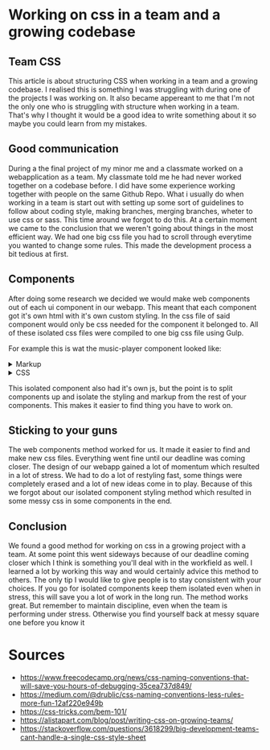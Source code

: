 # Working on css in a team and a growing codebase

## Team CSS

This article is about structuring CSS when working in a team and a growing codebase. I realised this is something I was struggling with during one of the projects I was working on. It also became appereant to me that I'm not the only one who is struggling with structure when working in a team. That's why I thought it would be a good idea to write something about it so maybe you could learn from my mistakes.


## Good communication

During a the final project of my minor me and a classmate worked on a webapplication as a team.
My classmate told me he had never worked together on a codebase before. I did have some experience working together with people on the same Github Repo. What i usually do when working in a team is start out with setting up some sort of guidelines to follow about coding style, making branches, merging branches, wheter to use css or sass. This time around we forgot to do this. At a certain moment we came to the conclusion that we weren't going about things in the most efficient way. We had one big css file you had to scroll through everytime you wanted to change some rules. This made the development process a bit tedious at first. 

## Components

After doing some research we decided we would make web components out of each ui component in our webapp. This meant that each component got it's own html with it's own custom styling. In the css file of said component would only be css needed for the component it belonged to. All of these isolated css files were compiled to one big css file using Gulp.

For example this is wat the music-player component looked like:

<details><summary>Markup</summary>
<p>

```html
<section class ='controls'>

    <div class="player-info">
    <img class="album-art" src="" width="64px" height="64px" alt="">
    <div class="nowPlaying">
        <p></p>
        <strong></strong>
    </div>
    </div>

    <div class="container">

    <div class="buttons">
        <button class="previousButton"><span class="material-icons">skip_previous</span></button>
        <button class="pauseButton"><span class="material-icons">play_arrow</span></button>
        <button class="nextButton"><span class="material-icons">skip_next</span></button>
    </div>
    
    <input class="progress"type="range" value="0" step="1" name="" id="">

    </div>

    <div class="volume-container">
    <span class="material-icons">volume_up</span>
    <input type="range" class="volume" name="volume" value="1" step="0.1" max="1">
    </div>
</section>
```

</p>
</details>

<details><summary>CSS</summary>
<p>

```css
.controls{
    background: var(--secondary-color);
    width: 100%;
    display: flex;
    flex-direction: row;
    justify-content: space-between;
    position: fixed;
    bottom: 0;
    padding: .5rem;
    color: white;
    align-items: center;
}

.progress{
      width: 100%;
}

.container{
      width: 30%;
      display: flex;
      flex-direction: column;
      align-items: center;
}

.player-info{
    display: flex;
    align-items: center;
    width: 12em;
}

.buttons button{
    padding: 0.5rem;
    border-radius: 50%;
    border-style: none;
}

.buttons button span{
    color: black;
}

.nowPlaying{
    margin-left: .5rem;
    display: flex;
    flex-direction: column;
    height: 4rem;
    justify-content: space-evenly;
}

.nowPlaying p:first-of-type{
    white-space: nowrap;
}
```

</p>
</details>

This isolated component also had it's own js, but the point is to split components up and isolate the styling and markup from the rest of your components. This makes it easier to find thing you have to work on.

## Sticking to your guns

The web components method worked for us. It made it easier to find and make new css files. Everything went fine until our deadline was coming closer. The design of our webapp gained a lot of momentum which resulted in a lot of stress. We had to do a lot of restyling fast, some things were completely erased and a lot of new ideas come in to play. Because of this we forgot about our isolated component styling method which resulted in some messy css in some components in the end. 

## Conclusion

We found a good method for working on css in a growing project with a team. At some point this went sideways because of our deadline coming closer which I think is something you'll deal with in the workfield as well. I learned a lot by working this way and would certainly advice this method to others. The only tip I would like to give people is to stay consistent with your choices. If you go for isolated components keep them isolated even when in stress, this will save you a lot of work in the long run. The method works great. But remember to maintain discipline, even when the team is performing under stress. Otherwise you find yourself back at messy square one before you know it


# Sources

* https://www.freecodecamp.org/news/css-naming-conventions-that-will-save-you-hours-of-debugging-35cea737d849/
* https://medium.com/@drublic/css-naming-conventions-less-rules-more-fun-12af220e949b
* https://css-tricks.com/bem-101/
* https://alistapart.com/blog/post/writing-css-on-growing-teams/
* https://stackoverflow.com/questions/3618299/big-development-teams-cant-handle-a-single-css-style-sheet